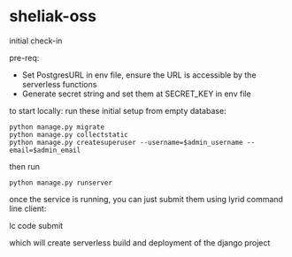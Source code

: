 # sheliak-oss

initial check-in

pre-req:
- Set PostgresURL in env file, ensure the URL is accessible by the serverless functions
- Generate secret string and set them at SECRET_KEY in env file

to start locally:
run these initial setup from empty database:
```
python manage.py migrate
python manage.py collectstatic
python manage.py createsuperuser --username=$admin_username --email=$admin_email
```
then run
```
python manage.py runserver
```
once the service is running, you can just submit them using lyrid command line client:

lc code submit

which will create serverless build and deployment of the django project
